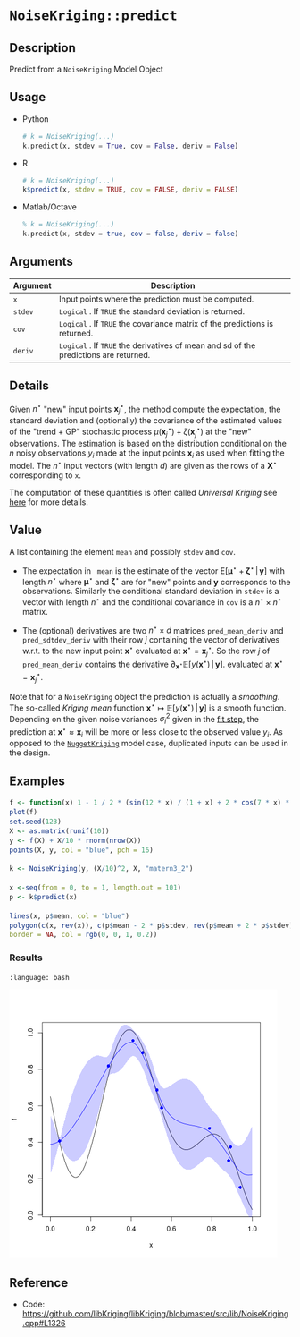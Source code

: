 # `NoiseKriging::predict`


## Description

Predict from a `NoiseKriging` Model Object


## Usage

* Python
    ```python
    # k = NoiseKriging(...)
    k.predict(x, stdev = True, cov = False, deriv = False)
    ```
* R
    ```r
    # k = NoiseKriging(...)
    k$predict(x, stdev = TRUE, cov = FALSE, deriv = FALSE)
    ```
* Matlab/Octave
    ```octave
    % k = NoiseKriging(...)
    k.predict(x, stdev = true, cov = false, deriv = false)
    ```

## Arguments

Argument      |Description
------------- |----------------
`x`     |     Input points where the prediction must be computed.
`stdev`     |     `Logical` . If `TRUE` the standard deviation is returned.
`cov`     |     `Logical` . If `TRUE` the covariance matrix of the predictions is returned.
`deriv`     |     `Logical` . If `TRUE` the derivatives of mean and sd of the predictions are returned.


## Details

Given $n^\star$ "new" input points $\mathbf{x}^\star_{j}$, the method
compute the expectation, the standard deviation and (optionally) the
covariance of the estimated values of the "trend $+$ GP" stochastic
process $\mu(\mathbf{x}_j^\star) + \zeta(\mathbf{x}_j^\star)$ at the
"new" observations. The estimation is based on the distribution
conditional on the $n$ noisy observations $y_i$ made at the input
points $\mathbf{x}_i$ as used when fitting the model. The $n^\star$
input vectors (with length $d$) are given as the rows of a
$\mathbf{X}^\star$ corresponding to `x`.

The computation of these quantities is often called *Universal
Kriging* see [here](SecPredAndSim) for more details.


## Value

A list containing the element `mean` and possibly `stdev` and
`cov`. 

- The expectation in ` mean` is the estimate of the vector
   $\textsf{E}[\boldsymbol{\mu}^\star + \boldsymbol{\zeta}^\star \,
   \vert \,\mathbf{y}]$ with length $n^\star$ where 
   $\boldsymbol{\mu}^\star$ and $\boldsymbol{\zeta}^\star$ are for "new"
   points and $\mathbf{y}$ corresponds to the observations. Similarly
   the conditional standard deviation in `stdev` is a vector with
   length $n^\star$ and the conditional covariance in `cov` is a
   $n^\star \times n^\star$ matrix.
   
- The (optional) derivatives are two $n^\star \times d$ matrices
   `pred_mean_deriv` and ` pred_sdtdev_deriv` with their row $j$
   containing the vector of derivatives w.r.t. to the new input point
   $\mathbf{x}^\star$ evaluated at $\mathbf{x}^\star =
   \mathbf{x}^\star_j$. So the row $j$ of `pred_mean_deriv` contains
   the derivative $\partial_{\mathbf{x}^\star}
   \mathbb{E}[y(\mathbf{x}^\star) \, \vert \,\mathbf{y}]$.  evaluated
   at $\mathbf{x}^\star = \mathbf{x}^\star_j$.

Note that for a `NoiseKriging` object the prediction is actually a
*smoothing*. The so-called *Kriging mean* function $\mathbf{x}^\star
\mapsto \mathbb{E}[y(\mathbf{x}^\star) \, \vert \, \mathbf{y}]$ is a
smooth function. Depending on the given noise variances $\sigma^2_i$
given in the [fit step](fit.NoiseKriging), the prediction at
$\mathbf{x}^\star \approx \mathbf{x}_i$ will be more or less close to
the observed value $y_i$.  As opposed to the
[`NuggetKriging`](NuggetKriging) model case, duplicated inputs can be
used in the design.


## Examples

```r
f <- function(x) 1 - 1 / 2 * (sin(12 * x) / (1 + x) + 2 * cos(7 * x) * x^5 + 0.7)
plot(f)
set.seed(123)
X <- as.matrix(runif(10))
y <- f(X) + X/10 * rnorm(nrow(X))
points(X, y, col = "blue", pch = 16)

k <- NoiseKriging(y, (X/10)^2, X, "matern3_2")

x <-seq(from = 0, to = 1, length.out = 101)
p <- k$predict(x)

lines(x, p$mean, col = "blue")
polygon(c(x, rev(x)), c(p$mean - 2 * p$stdev, rev(p$mean + 2 * p$stdev)),
border = NA, col = rgb(0, 0, 1, 0.2))
```

### Results
```{literalinclude} ../functions/examples/predict.NoiseKriging.md.Rout
:language: bash
```
![](../functions/examples/predict.NoiseKriging.md.png)


## Reference

* Code: <https://github.com/libKriging/libKriging/blob/master/src/lib/NoiseKriging.cpp#L1326>
